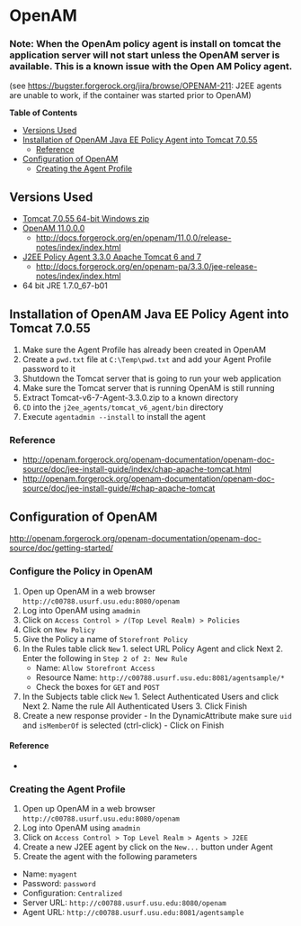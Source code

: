 # OpenAM

### Note: When the OpenAm policy agent is install on tomcat the application server will not start unless the OpenAM server is available.  This is a known issue with the Open AM Policy agent. 
(see https://bugster.forgerock.org/jira/browse/OPENAM-211: J2EE agents are unable to work, if the container was started prior to OpenAM)

<!-- START doctoc generated TOC please keep comment here to allow auto update -->
<!-- DON'T EDIT THIS SECTION, INSTEAD RE-RUN doctoc TO UPDATE -->
**Table of Contents**

- [Versions Used](#versions-used)
- [Installation of OpenAM Java EE Policy Agent into Tomcat 7.0.55](#installation-of-openam-java-ee-policy-agent-into-tomcat-7055)
  - [Reference](#reference)
- [Configuration of OpenAM](#configuration-of-openam)
  - [Creating the Agent Profile](#creating-the-agent-profile)

<!-- END doctoc generated TOC please keep comment here to allow auto update -->

## Versions Used

* [Tomcat 7.0.55 64-bit Windows zip]( http://mirrors.sonic.net/apache/tomcat/tomcat-7/v7.0.55/bin/apache-tomcat-7.0.55-windows-x64.zip)
* [OpenAM 11.0.0.0](https://backstage.forgerock.com/downloads/enterprise/openam/openam11/11.0.0/OpenAM-11.0.0.zip)
  * http://docs.forgerock.org/en/openam/11.0.0/release-notes/index/index.html
* [J2EE Policy Agent 3.3.0 Apache Tomcat 6 and 7](https://backstage.forgerock.com/downloads/enterprise/openam/j2eeagents/stable/3.3.0/Tomcat-v6-7-Agent-3.3.0.zip)
  * http://docs.forgerock.org/en/openam-pa/3.3.0/jee-release-notes/index/index.html
* 64 bit JRE 1.7.0_67-b01

## Installation of OpenAM Java EE Policy Agent into Tomcat 7.0.55



1. Make sure the Agent Profile has already been created in OpenAM
2. Create a `pwd.txt` file at `C:\Temp\pwd.txt` and add your Agent Profile password to it
3. Shutdown the Tomcat server that is going to run your web application
4. Make sure the Tomcat server that is running OpenAM is still running
5. Extract Tomcat-v6-7-Agent-3.3.0.zip to a known directory
6. `CD` into the `j2ee_agents/tomcat_v6_agent/bin` directory
7. Execute `agentadmin --install` to install the agent


### Reference
- http://openam.forgerock.org/openam-documentation/openam-doc-source/doc/jee-install-guide/index/chap-apache-tomcat.html
- http://openam.forgerock.org/openam-documentation/openam-doc-source/doc/jee-install-guide/#chap-apache-tomcat

## Configuration of OpenAM

http://openam.forgerock.org/openam-documentation/openam-doc-source/doc/getting-started/

### Configure the Policy in OpenAM

1. Open up OpenAM in a web browser `http://c00788.usurf.usu.edu:8080/openam`
2. Log into OpenAM using `amadmin`
3. Click on `Access Control > /(Top Level Realm) > Policies`
4. Click on `New Policy`
  1. Give the Policy a name of `Storefront Policy`
  2. In the Rules table click `New`
    1. select URL Policy Agent and click Next
    2. Enter the following in `Step 2 of 2: New Rule`
      - Name: `Allow Storefront Access`
      - Resource Name: `http://c00788.usurf.usu.edu:8081/agentsample/*`
      - Check the boxes for `GET` and `POST`
  1. In the Subjects table click `New`
    1. Select Authenticated Users and click Next
    2. Name the rule All Authenticated Users
    3. Click Finish
  1. Create a new response provider
    - In the DynamicAttribute make sure `uid` and `isMemberOf` is selected (ctrl-click)
    - Click on Finish

#### Reference
- 

### Creating the Agent Profile

1. Open up OpenAM in a web browser `http://c00788.usurf.usu.edu:8080/openam`
2. Log into OpenAM using `amadmin`
3. Click on `Access Control > Top Level Realm > Agents > J2EE`
4. Create a new J2EE agent by click on the `New...` button under Agent
5. Create the agent with the following parameters
  - Name: `myagent`
  - Password: `password`
  - Configuration: `Centralized`
  - Server URL: `http://c00788.usurf.usu.edu:8080/openam`
  - Agent URL: `http://c00788.usurf.usu.edu:8081/agentsample`
